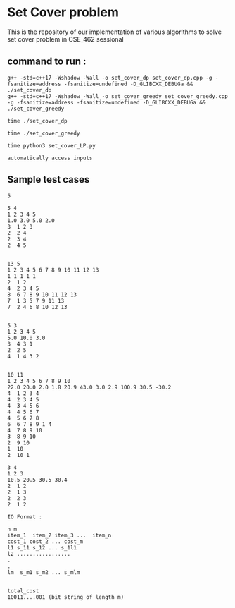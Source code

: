 # Set Cover problem
This is the repository of our implementation of various algorithms to solve set cover problem in CSE_462 sessional

## command to run :
```
g++ -std=c++17 -Wshadow -Wall -o set_cover_dp set_cover_dp.cpp -g -fsanitize=address -fsanitize=undefined -D_GLIBCXX_DEBUGa && ./set_cover_dp
g++ -std=c++17 -Wshadow -Wall -o set_cover_greedy set_cover_greedy.cpp -g -fsanitize=address -fsanitize=undefined -D_GLIBCXX_DEBUGa && ./set_cover_greedy

time ./set_cover_dp

time ./set_cover_greedy

time python3 set_cover_LP.py

automatically access inputs
```

## Sample test cases

```
5

5 4
1 2 3 4 5
1.0 3.0 5.0 2.0
3  1 2 3
2  2 4
2  3 4
2  4 5


13 5
1 2 3 4 5 6 7 8 9 10 11 12 13
1 1 1 1 1 
2  1 2
4  2 3 4 5
8  6 7 8 9 10 11 12 13
7  1 3 5 7 9 11 13
7  2 4 6 8 10 12 13


5 3
1 2 3 4 5
5.0 10.0 3.0
3  4 3 1
2  2 5
4  1 4 3 2 


10 11
1 2 3 4 5 6 7 8 9 10
22.0 20.0 2.0 1.8 20.9 43.0 3.0 2.9 100.9 30.5 -30.2
4  1 2 3 4
4  2 3 4 5
4  3 4 5 6  
4  4 5 6 7
4  5 6 7 8
6  6 7 8 9 1 4
4  7 8 9 10
3  8 9 10
2  9 10
1  10
2  10 1

3 4
1 2 3
10.5 20.5 30.5 30.4
2  1 2
2  1 3
2  2 3
2  1 2 

```

```
IO Format :

n m
item_1  item_2 item_3 ...  item_n
cost_1 cost_2 ... cost_m
l1 s_11 s_12 ... s_1l1
l2 .................
.
.
lm  s_m1 s_m2 ... s_mlm


total_cost
10011....001 (bit string of length m)
```
